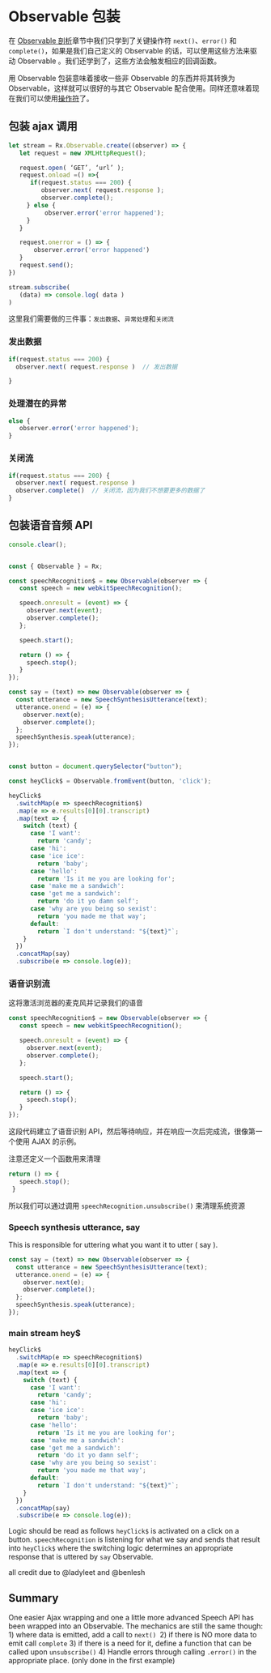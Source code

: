 # Observable 包装

在 [Observable 剖析](observable-anatomy.md)章节中我们只学到了关键操作符 `next()`、`error()` 和 `complete()`，如果是我们自己定义的 Observable 的话，可以使用这些方法来驱动 Observable 。我们还学到了，这些方法会触发相应的回调函数。

用 Observable 包装意味着接收一些非 Observable 的东西并将其转换为 Observable，这样就可以很好的与其它 Observable 配合使用。同样还意味着现在我们可以使用[操作符](operators.md)了。

## 包装 ajax 调用

```javascript
let stream = Rx.Observable.create((observer) => {
   let request = new XMLHttpRequest();

   request.open( ‘GET’, ‘url’ );
   request.onload =() =>{
      if(request.status === 200) {
         observer.next( request.response );
         observer.complete();
     } else {
          observer.error('error happened');
     }
   }

   request.onerror = () => {  
       observer.error('error happened')
   }
   request.send();
})

stream.subscribe(
   (data) => console.log( data )  
)
```
这里我们需要做的三件事：`发出数据`、`异常处理`和`关闭流`

### 发出数据

```javascript
if(request.status === 200) {
  observer.next( request.response )  // 发出数据

}
```

### 处理潜在的异常

```javascript
else {
   observer.error('error happened');
}
```

### 关闭流

```javascript
if(request.status === 200) {
  observer.next( request.response )
  observer.complete()  // 关闭流，因为我们不想要更多的数据了
}
```

## 包装语音音频 API

```javascript
console.clear();


const { Observable } = Rx;

const speechRecognition$ = new Observable(observer => {
   const speech = new webkitSpeechRecognition();

   speech.onresult = (event) => {
     observer.next(event);
     observer.complete();
   };

   speech.start();

   return () => {
     speech.stop();
   }
});

const say = (text) => new Observable(observer => {
  const utterance = new SpeechSynthesisUtterance(text);
  utterance.onend = (e) => {
    observer.next(e);
    observer.complete();
  };
  speechSynthesis.speak(utterance);
});


const button = document.querySelector("button");

const heyClick$ = Observable.fromEvent(button, 'click');

heyClick$
  .switchMap(e => speechRecognition$)
  .map(e => e.results[0][0].transcript)
  .map(text => {
    switch (text) {
      case 'I want':
        return 'candy';
      case 'hi':
      case 'ice ice':
        return 'baby';
      case 'hello':
        return 'Is it me you are looking for';
      case 'make me a sandwich':
      case 'get me a sandwich':
        return 'do it yo damn self';
      case 'why are you being so sexist':
        return 'you made me that way';
      default:
        return `I don't understand: "${text}"`;
    }
  })
  .concatMap(say)
  .subscribe(e => console.log(e));
```

### 语音识别流

这将激活浏览器的麦克风并记录我们的语音

```javascript
const speechRecognition$ = new Observable(observer => {
   const speech = new webkitSpeechRecognition();

   speech.onresult = (event) => {
     observer.next(event);
     observer.complete();
   };

   speech.start();

   return () => {
     speech.stop();
   }
});
```

这段代码建立了语音识别 API，然后等待响应，并在响应一次后完成流，很像第一个使用 AJAX 的示例。

注意还定义一个函数用来清理

```javascript
return () => {
   speech.stop();
 }
```

所以我们可以通过调用 `speechRecognition.unsubscribe()` 来清理系统资源

### Speech synthesis utterance, say

This is responsible for uttering what you want it to utter ( say ).

```javascript
const say = (text) => new Observable(observer => {
  const utterance = new SpeechSynthesisUtterance(text);
  utterance.onend = (e) => {
    observer.next(e);
    observer.complete();
  };
  speechSynthesis.speak(utterance);
});
```

### main stream hey$

```javascript
heyClick$
  .switchMap(e => speechRecognition$)
  .map(e => e.results[0][0].transcript)
  .map(text => {
    switch (text) {
      case 'I want':
        return 'candy';
      case 'hi':
      case 'ice ice':
        return 'baby';
      case 'hello':
        return 'Is it me you are looking for';
      case 'make me a sandwich':
      case 'get me a sandwich':
        return 'do it yo damn self';
      case 'why are you being so sexist':
        return 'you made me that way';
      default:
        return `I don't understand: "${text}"`;
    }
  })
  .concatMap(say)
  .subscribe(e => console.log(e));
```

Logic should be read as follows `heyClick$` is activated on a click on a button. `speechRecognition` is listening for what we say and sends that result into `heyClick$` where the switching logic determines an appropriate response that is uttered by `say` Observable.

all credit due to @ladyleet and @benlesh

## Summary

One easier Ajax wrapping and one a little more advanced Speech API has been wrapped into an Observable. The mechanics are still the same though: 1) where data is emitted, add a call to `next() `2) if there is NO more data to emit call `complete` 3) if there is a need for it, define a function that can be called upon `unsubscribe()` 4) Handle errors through calling `.error()` in the appropriate place. (only done in the first example)
